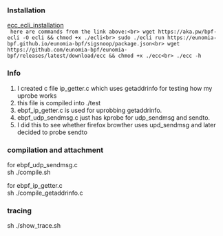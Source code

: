 ### Installation
[ecc_ecli_installation](https://github.com/eunomia-bpf/eunomia-bpf?tab=readme-ov-file#install-the-project)<br>
`
here are commands from the link above:<br>
wget https://aka.pw/bpf-ecli -O ecli && chmod +x ./ecli<br>
sudo ./ecli run https://eunomia-bpf.github.io/eunomia-bpf/sigsnoop/package.json<br>
wget https://github.com/eunomia-bpf/eunomia-bpf/releases/latest/download/ecc && chmod +x ./ecc<br>
./ecc -h`


### Info
1. I created c file ip_getter.c which uses getaddrinfo for testing how my uprobe works
2. this file is compiled into ./test
3. ebpf_ip_getter.c is used for uprobbing getaddrinfo.
4. ebpf_udp_sendmsg.c just has kprobe for udp_sendmsg and sendto.
5. I did this to see whether firefox browther uses upd_sendmsg and later decided to probe sendto

### compilation and attachment
for ebpf_udp_sendmsg.c<br>
sh ./compile.sh

for ebpf_ip_getter.c<br>
sh ./compile_getaddrinfo.c<br>

### tracing
sh ./show_trace.sh

